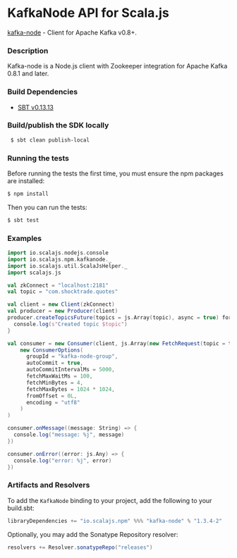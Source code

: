KafkaNode API for Scala.js
================================
[kafka-node](https://www.npmjs.com/package/kafka-node) - Client for Apache Kafka v0.8+.

### Description

Kafka-node is a Node.js client with Zookeeper integration for Apache Kafka 0.8.1 and later.

### Build Dependencies

* [SBT v0.13.13](http://www.scala-sbt.org/download.html)

### Build/publish the SDK locally

```bash
 $ sbt clean publish-local
```

### Running the tests

Before running the tests the first time, you must ensure the npm packages are installed:

```bash
$ npm install
```

Then you can run the tests:

```bash
$ sbt test
```

### Examples

```scala
import io.scalajs.nodejs.console
import io.scalajs.npm.kafkanode._
import io.scalajs.util.ScalaJsHelper._
import scalajs.js

val zkConnect = "localhost:2181"
val topic = "com.shocktrade.quotes"

val client = new Client(zkConnect)
val producer = new Producer(client)
producer.createTopicsFuture(topics = js.Array(topic), async = true) foreach { _ =>
  console.log(s"Created topic $topic")
}

val consumer = new Consumer(client, js.Array(new FetchRequest(topic = topic, offset = 0)),
    new ConsumerOptions(
      groupId = "kafka-node-group",
      autoCommit = true,
      autoCommitIntervalMs = 5000,
      fetchMaxWaitMs = 100,
      fetchMinBytes = 4,
      fetchMaxBytes = 1024 * 1024,
      fromOffset = 0L,
      encoding = "utf8"
    )
)

consumer.onMessage((message: String) => {
  console.log("message: %j", message)
})

consumer.onError((error: js.Any) => {
  console.log("error: %j", error)
})
```

### Artifacts and Resolvers

To add the `KafkaNode` binding to your project, add the following to your build.sbt:  

```sbt
libraryDependencies += "io.scalajs.npm" %%% "kafka-node" % "1.3.4-2"
```

Optionally, you may add the Sonatype Repository resolver:

```sbt   
resolvers += Resolver.sonatypeRepo("releases") 
```